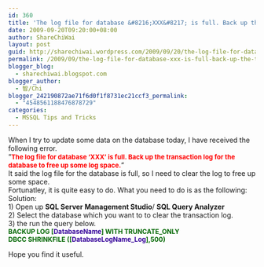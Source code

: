 ```yaml
---
id: 360
title: 'The log file for database &#8216;XXX&#8217; is full. Back up the transaction log for the database to free up some log space.'
date: 2009-09-20T09:20:00+08:00
author: ShareChiWai
layout: post
guid: http://sharechiwai.wordpress.com/2009/09/20/the-log-file-for-database-xxx-is-full-back-up-the-transaction-log-for-the-database-to-free-up-some-log-space
permalink: /2009/09/the-log-file-for-database-xxx-is-full-back-up-the-transaction-log-for-the-database-to-free-up-some-log-space/
blogger_blog:
  - sharechiwai.blogspot.com
blogger_author:
  - 智/Chi
blogger_242190872ae71f6d0f1f8731ec21ccf3_permalink:
  - "4548561188476878729"
categories:
  - MSSQL Tips and Tricks
---
```

<span class="Apple-style-span" style="font-family:Verdana;font-size:13px;"></p> 

<div style="margin-top:0;margin-bottom:0;">
  When I try to update some data on the database today, I have received the following error.
</div>

<div style="margin-top:0;margin-bottom:0;">
  &#8220;<span class="Apple-style-span" style="color:#FF0000;"><b><span class="Apple-style-span" style="font-size:small;">The log file for database &#8216;XXX&#8217; is full. Back up the transaction log for the database to free up some log space.</span></b></span>&#8220;
</div>

<div style="margin-top:0;margin-bottom:0;">
</div>

<div style="margin-top:0;margin-bottom:0;">
  It said the log file for the database is full, so I need to clear the log to free up some space.
</div>

<div style="margin-top:0;margin-bottom:0;">
  Fortunatley, it is quite easy to do. What you need to do is as the following:
</div>

<div style="margin-top:0;margin-bottom:0;">
  Solution:
</div>

<div style="margin-top:0;margin-bottom:0;">
  1) Open up <b>SQL Server Management Studio</b>/ <b>SQL Query Analyzer </b>
</div>

<div style="margin-top:0;margin-bottom:0;">
  2) Select the database which you want to to clear the transaction log.
</div>

<div style="margin-top:0;margin-bottom:0;">
  3) the run the query below.<br /><b><span class="Apple-style-span" style="color:#006600;"><span class="Apple-style-span" style="font-size:small;">BACKUP LOG [<span class="Apple-style-span" style="color:#330099;">DatabaseName</span>] WITH TRUNCATE_ONLY<br />DBCC SHRINKFILE ([<span class="Apple-style-span" style="color:#330099;">DatabaseLogName_Log</span>],500)</span></span></b></p>
</div>

<div style="margin-top:0;margin-bottom:0;">
  Hope you find it useful.
</div>

<p>
  </span>
</p>
